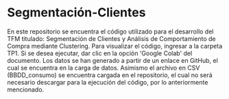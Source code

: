 # Segmentación-Clientes
En este repositorio se encuentra el código utilizado para el desarrollo del TFM titulado: Segmentación de Clientes y Análisis de Comportamiento de Compra mediante Clustering.
Para visualizar el código, ingresar a la carpeta TP1. Si se desea ejecutar, dar clic en la opción 'Google Colab' del documento. Los datos se han generado a partir de un enlace en GitHub, el cual se encuentra en la carga de datos. 
Asimismo el archivo en CSV (BBDD_consumo) se encuentra cargada en el repositorio, el cual no será necesario descargar para la ejecución del código, por lo anteriormente mencionado.
